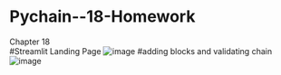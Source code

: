 # Pychain--18-Homework
Chapter 18   
#Streamlit Landing Page
![image](https://user-images.githubusercontent.com/97927250/178635617-7d219861-5d01-4db0-9918-ac0710ed5fdd.png)
#adding blocks and validating chain 
![image](https://user-images.githubusercontent.com/97927250/178636198-bf4b0531-ba55-4e24-aeb3-a0a3c704b0e7.png)

